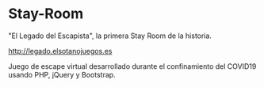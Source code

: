# Stay-Room
"El Legado del Escapista", la primera Stay Room de la historia.

http://legado.elsotanojuegos.es

Juego de escape virtual desarrollado durante el confinamiento del COVID19 usando PHP, jQuery y Bootstrap.
